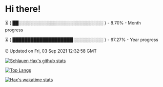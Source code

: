 # Hi there!

⏳ { ██░░░░░░░░░░░░░░░░░░░░░░░░░░░░ } - 8.70% - Month progress

⏳ { ████████████████████░░░░░░░░░░ } - 67.27% - Year progress

⏰ Updated on Fri, 03 Sep 2021 12:32:58 GMT


[![Schlauer-Hax's github stats](https://github-readme-stats.vercel.app/api?username=Schlauer-Hax&show_icons=true&theme=dark&count_private=true)](https://github.com/Schlauer-Hax)


[![Top Langs](https://github-readme-stats.vercel.app/api/top-langs/?username=Schlauer-Hax&layout=compact&theme=dark)](https://github.com/Schlauer-Hax?tab=repositories)


[![Hax's wakatime stats](https://github-readme-stats.vercel.app/api/wakatime?username=Hax&theme=dark)](https://wakatime.com/@Hax)

